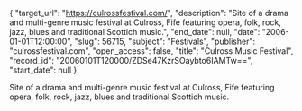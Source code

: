 {
  "target_url": "https://culrossfestival.com/", 
  "description": "Site of a drama and multi-genre music festival at Culross, Fife featuring opera, folk, rock, jazz, blues and traditional Scottich music.", 
  "end_date": null, 
  "date": "2006-01-01T12:00:00", 
  "slug": 56715, 
  "subject": "Festivals", 
  "publisher": "culrossfestival.com", 
  "open_access": false, 
  "title": "Culross Music Festival", 
  "record_id": "20060101T120000/ZDSe47KzrSOaybto6IAMTw==", 
  "start_date": null
}

Site of a drama and multi-genre music festival at Culross, Fife featuring opera, folk, rock, jazz, blues and traditional Scottich music.